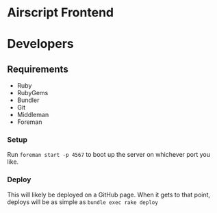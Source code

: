 # Airscript Frontend

# Developers

## Requirements

- Ruby 
- RubyGems
- Bundler
- Git
- Middleman
- Foreman

### Setup 

Run `foreman start -p 4567` to boot up the server on whichever port you like.

### Deploy

This will likely be deployed on a GitHub page. When it gets to that point, deploys will be as simple as `bundle exec rake deploy`
